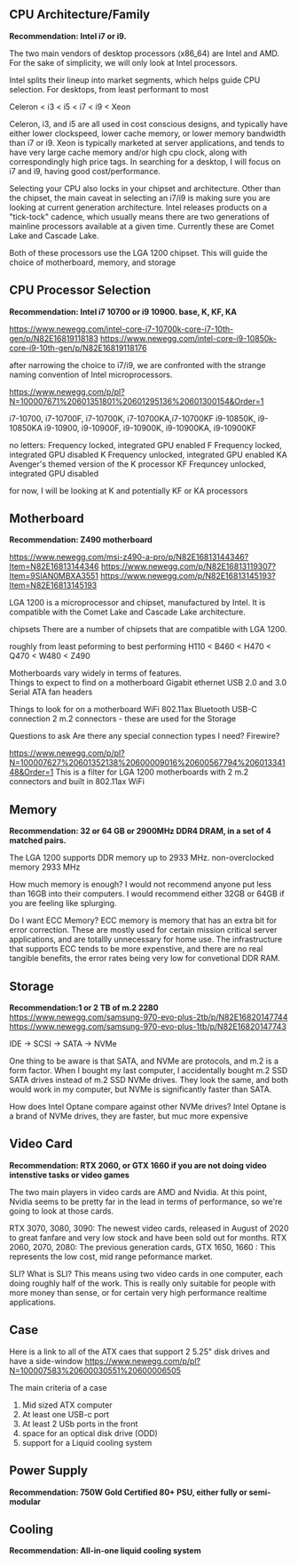 


CPU Architecture/Family
------------------------
**Recommendation: Intel i7 or i9.**

The two main vendors of desktop processors (x86_64) are Intel and AMD.  For the sake of simplicity, we will only look at Intel processors.

Intel splits their lineup into market segments, which helps guide CPU selection.  For desktops, from least performant to most

Celeron < i3 < i5 < i7 < i9 < Xeon  

Celeron, i3, and i5 are all used in cost conscious designs, and typically have either lower clockspeed, lower cache memory, or lower memory bandwidth than i7 or i9.  Xeon is typically marketed at server applications, and tends to have very large cache memory and/or high cpu clock, along with correspondingly high price tags.  In searching for a desktop, I will focus on i7 and i9, having good cost/performance.

Selecting your CPU also locks in your chipset and architecture.  Other than the chipset, the main caveat in selecting an i7/i9 is making sure you are looking at current generation architecture.  Intel releases products on a "tick-tock" cadence, which usually means there are two generations of mainline processors available at a given time.  Currently these are Comet Lake and Cascade Lake.

Both of these processors use the LGA 1200 chipset.  This will guide the choice of motherboard, memory, and storage

CPU Processor Selection
------------------------
**Recommendation: Intel i7 10700 or i9 10900.  base, K, KF, KA**

https://www.newegg.com/intel-core-i7-10700k-core-i7-10th-gen/p/N82E16819118183
https://www.newegg.com/intel-core-i9-10850k-core-i9-10th-gen/p/N82E16819118176


after narrowing the choice to i7/i9, we are confronted with the strange naming convention of Intel microprocessors.


https://www.newegg.com/p/pl?N=100007671%20601351801%20601295136%20601300154&Order=1

i7-10700, i7-10700F, i7-10700K, i7-10700KA,i7-10700KF
i9-10850K, i9-10850KA
i9-10900, i9-10900F, i9-10900K, i9-10900KA, i9-10900KF    

no letters: Frequency locked, integrated GPU enabled
F           Frequency locked, integrated GPU disabled
K           Frequency unlocked, integrated GPU enabled
KA          Avenger's themed version of the K processor
KF          Frequncey unlocked, integrated GPU disabled

for now, I will be looking at K and potentially KF or KA processors


Motherboard
-------------------------
**Recommendation: Z490 motherboard**

https://www.newegg.com/msi-z490-a-pro/p/N82E16813144346?Item=N82E16813144346
https://www.newegg.com/p/N82E16813119307?Item=9SIAN0MBXA3551
https://www.newegg.com/p/N82E16813145193?Item=N82E16813145193

LGA 1200 is a microprocessor and chipset, manufactured by Intel.  It is compatible with the Comet Lake and Cascade Lake architecture.  

chipsets
There are a number of chipsets that are compatible with LGA 1200.

roughly from least peforming to best performing
H110 < B460 < H470 < Q470 < W480 < Z490 


Motherboards vary widely in terms of features.  
Things to expect to find on a motherboard
Gigabit ethernet
USB 2.0 and 3.0
Serial ATA
fan headers

Things to look for on a motherboard
WiFi 802.11ax
Bluetooth
USB-C connection
2 m.2 connectors - these are used for the Storage

Questions to ask
Are there any special connection types I need?  Firewire?

https://www.newegg.com/p/pl?N=100007627%20601352138%20600009016%20600567794%20601334148&Order=1
This is a filter for LGA 1200 motherboards with 2 m.2 connectors and built in 802.11ax WiFi

Memory
---------------------------
**Recommendation: 32 or 64 GB or 2900MHz DDR4 DRAM, in a set of 4 matched pairs.**

The LGA 1200 supports DDR memory up to 2933 MHz.
non-overclocked memory
2933 MHz

How much memory is enough?
I would not recommend anyone put less than 16GB into their computers.  I would recommend either 32GB or 64GB if you are feeling like splurging.

Do I want ECC Memory?
ECC memory is memory that has an extra bit for error correction.  These are mostly used for certain mission critical server applications, and are totallly unnecessary for home use.  The infrastructure that supports ECC tends to be more expenstive, and there are no real tangible benefits, the error rates being very low for convetional DDR RAM.

Storage
---------------------------
**Recommendation:1 or 2 TB of m.2 2280**
https://www.newegg.com/samsung-970-evo-plus-2tb/p/N82E16820147744
https://www.newegg.com/samsung-970-evo-plus-1tb/p/N82E16820147743

IDE -> SCSI -> SATA -> NVMe

One thing to be aware is that SATA, and NVMe are protocols, and m.2 is a form factor.  When I bought my last computer, I accidentally bought m.2 SSD SATA drives instead of m.2 SSD NVMe drives.  They look the same, and both would work in my computer, but NVMe is significantly faster than SATA.

How does Intel Optane compare against other NVMe drives?
Intel Optane is a brand of NVMe drives, they are faster, but muc more expensive

Video Card
---------------------------
**Recommendation: RTX 2060, or GTX 1660 if you are not doing video intenstive tasks or video games**

The two main players in video cards are AMD and Nvidia.  At this point, Nvidia seems to be pretty far in the lead in terms of performance, so we're going to look at those cards.

RTX 3070, 3080, 3090: The newest video cards, released in August of 2020 to great fanfare and very low stock and have been sold out for months.
RTX 2060, 2070, 2080: The previous generation cards,
GTX 1650, 1660      : This represents the low cost, mid range peformance market.

SLI?  What is SLI?  This means using two video cards in one computer, each doing roughly half of the work.  This is really only suitable for people with more money than sense, or for certain very high performance realtime applications.

Case
---------------------------

Here is a link to all of the ATX caes that support 2 5.25" disk drives and have a side-window
https://www.newegg.com/p/pl?N=100007583%20600030551%20600006505

The main criteria of a case
1. Mid sized ATX computer
2. At least one USB-c port
3. At least 2 USb ports in the front
3. space for an optical disk drive (ODD)
4. support for a Liquid cooling system



Power Supply
---------------------------
**Recommendation: 750W Gold Certified 80+ PSU, either fully or semi-modular**



Cooling
---------------------------
**Recommendation: All-in-one liquid cooling system**
